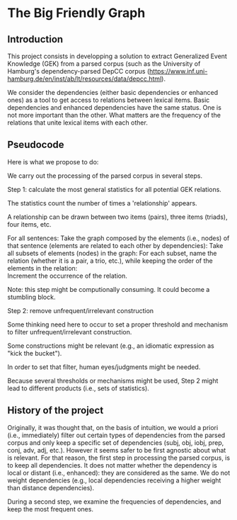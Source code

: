 # The Big Friendly Graph

## Introduction

This project consists in developping a solution to extract Generalized Event Knowledge (GEK) from a parsed corpus (such as the University of Hamburg's dependency-parsed DepCC corpus (https://www.inf.uni-hamburg.de/en/inst/ab/lt/resources/data/depcc.html).

We consider the dependencies (either basic dependencies or enhanced ones) as a tool to get access to relations between lexical items. Basic dependencies and enhanced dependencies have the same status. One is not more important than the other. What matters are the frequency of the relations that unite lexical items with each other. 


## Pseudocode

Here is what we propose to do:

We carry out the processing of the parsed corpus in several steps.

Step 1: calculate the most general statistics for all potential GEK relations.

The statistics count the number of times a 'relationship' appears.

A relationship can be drawn between two items (pairs), three items (triads), four items, etc.

For all sentences:
    Take the graph composed by the elements (i.e., nodes) of that sentence (elements are related to each other by dependencies):
	    Take all subsets of elements (nodes) in the graph:
		    For each subset, name the relation (whether it is a pair, a trio, etc.), while keeping the order of the elements in the relation:       
		        Increment the occurrence of the relation.

Note: this step might be computionally consuming. It could become a stumbling block.



Step 2: remove unfrequent/irrelevant construction

Some thinking need here to occur to set a proper threshold and mechanism to filter unfrequent/irrelevant construction.

Some constructions might be relevant (e.g., an idiomatic expression as "kick the bucket").

In order to set that filter, human eyes/judgments might be needed.

Because several thresholds or mechanisms might be used, Step 2 might lead to different products (i.e., sets of statistics).





## History of the project

Originally, it was thought that, on the basis of intuition, we would a priori (i.e., immediately) filter out certain types of dependencies from the parsed corpus and only keep a specific set of dependencies (subj, obj, iobj, prep, conj, adv, adj, etc.). However it seems safer to be first agnostic about what is relevant. For that reason, the first step in processing the parsed corpus, is to keep all dependencies. It does not matter whether the dependency is local or distant (i.e., enhanced): they are considered as the same. We do not weight dependencies (e.g., local dependencies receiving a higher weight than distance dependencies).

During a second step, we examine the frequencies of dependencies, and keep the most frequent ones.



